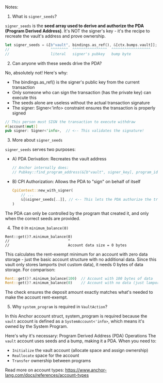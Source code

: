 Notes: 

1. What is `signer_seeds`?

`signer_seeds` is the **seed array used to derive and authorize the PDA (Program Derived Address)**. It's NOT the signer's key - it's the recipe to recreate the vault's address and prove ownership.

```rust
let signer_seeds = &[b"vault", bindings.as_ref(), &[ctx.bumps.vault]];
//                   ^^^^^^^^  ^^^^^^^^^^^^^^^^  ^^^^^^^^^^^^^^^^^^
//                   literal   signer's pubkey   bump byte
```

2. Can anyone with these seeds drive the PDA?

No, absolutely not! Here's why:
- The bindings.as_ref() is the signer's public key from the current transaction
- Only someone who can sign the transaction (has the private key) can execute this
- The seeds alone are useless without the actual transaction signature
- The signer: Signer<'info> constraint ensures the transaction is properly signed

```rust
// This person must SIGN the transaction to execute withdraw
#[account(mut)]
pub signer: Signer<'info>,  // <-- This validates the signature!
```

3. More about `signer_seeds`

`signer_seeds` serves two purposes:

   - A) PDA Derivation: Recreates the vault address

        ```rust
        // Anchor internally does: 
        // Pubkey::find_program_address(&[b"vault", signer_key], program_id)
        ```

   - B) CPI Authorization: Allows the PDA to "sign" on behalf of itself
        ```rust
        CpiContext::new_with_signer(
            // ...
            &[&signer_seeds[..]], // <-- This lets the PDA authorize the transfer
        )
        ```
The PDA can only be controlled by the program that created it, and only when the correct seeds are provided.

4. The `0` in `minimum_balance(0)`

```
Rent::get()?.minimum_balance(0)
//                           ^
//                           Account data size = 0 bytes
```
This calculates the rent-exempt minimum for an account with zero data storage - just the basic account structure with no additional data. Since this vault only stores lamports (not custom data), it needs 0 bytes of data storage.
For comparison:
```rust
Rent::get()?.minimum_balance(100)  // Account with 100 bytes of data
Rent::get()?.minimum_balance(0)    // Account with no data (just lamports)
```
The check ensures the deposit amount exactly matches what's needed to make the account rent-exempt.

5. Why `system_program` is required in `VaultAction`?

In this Anchor account struct, system_program is required because the `vault` account is defined as a `SystemAccount<'info>`, which means it's owned by the System Program.

Here's why it's necessary:
Program Derived Address (PDA) Operations
The `vault` account uses seeds and a bump, making it a PDA. When you need to:
- `Initialize` the vault account (allocate space and assign ownership)
- `Reallocate` space for the account
- `Transfer` ownership between programs

Read more on account types: https://www.anchor-lang.com/docs/references/account-types
